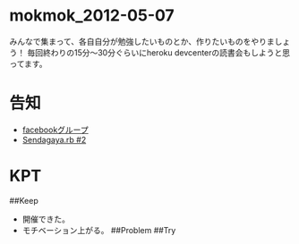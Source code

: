 # mokmok_2012-05-07

みんなで集まって、各自自分が勉強したいものとか、作りたいものをやりましょう！
毎回終わりの15分〜30分ぐらいにheroku devcenterの読書会もしようと思ってます。

# 告知

* [facebookグループ](https://www.facebook.com/groups/132324356892674)
* [Sendagaya.rb #2](http://www.zusaar.com/event/281003)

# KPT
##Keep
* 開催できた。
* モチベーション上がる。
##Problem
##Try